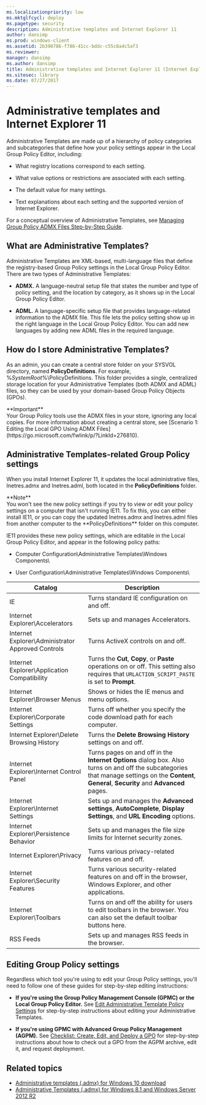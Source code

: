 ```yaml
---
ms.localizationpriority: low
ms.mktglfcycl: deploy
ms.pagetype: security
description: Administrative templates and Internet Explorer 11
author: dansimp
ms.prod: windows-client
ms.assetid: 2b390786-f786-41cc-bddc-c55c8a4c5af3
ms.reviewer: 
manager: dansimp
ms.author: dansimp
title: Administrative templates and Internet Explorer 11 (Internet Explorer 11 for IT Pros)
ms.sitesec: library
ms.date: 07/27/2017
---
```



# Administrative templates and Internet Explorer 11

Administrative Templates are made up of a hierarchy of policy categories and subcategories that define how your policy settings appear in the Local Group Policy Editor, including:

-   What registry locations correspond to each setting.

-   What value options or restrictions are associated with each setting.

-   The default value for many settings.

-   Text explanations about each setting and the supported version of Internet Explorer.

For a conceptual overview of Administrative Templates, see [Managing Group Policy ADMX Files Step-by-Step Guide](https://go.microsoft.com/fwlink/p/?LinkId=214519).

## What are Administrative Templates?
Administrative Templates are XML-based, multi-language files that define the registry-based Group Policy settings in the Local Group Policy Editor. There are two types of Administrative Templates:

-   **ADMX.** A language-neutral setup file that states the number and type of policy setting, and the location by category, as it shows up in the Local Group Policy Editor.

-   **ADML.** A language-specific setup file that provides language-related information to the ADMX file. This file lets the policy setting show up in the right language in the Local Group Policy Editor. You can add new languages by adding new ADML files in the required language.

## How do I store Administrative Templates?
As an admin, you can create a central store folder on your SYSVOL directory, named **PolicyDefinitions**. For example, %*SystemRoot*%\\PolicyDefinitions. This folder provides a single, centralized storage location for your Administrative Templates (both ADMX and ADML) files, so they can be used by your domain-based Group Policy Objects (GPOs).
<p>**Important**<br>Your Group Policy tools use the ADMX files in your store, ignoring any local copies. For more information about creating a central store, see [Scenario 1: Editing the Local GPO Using ADMX Files](https://go.microsoft.com/fwlink/p/?LinkId=276810).

## Administrative Templates-related Group Policy settings
When you install Internet Explorer 11, it updates the local administrative files, Inetres.admx and Inetres.adml, both located in the **PolicyDefinitions** folder.
<p>**Note**<br>You won't see the new policy settings if you try to view or edit your policy settings on a computer that isn't running IE11. To fix this, you can either install IE11, or you can copy the updated Inetres.admx and Inetres.adml files from another computer to the **PolicyDefinitions** folder on this computer.

IE11 provides these new policy settings, which are editable in the Local Group Policy Editor, and appear in the following policy paths:

-   Computer Configuration\\Administrative Templates\\Windows Components\\

-   User Configuration\\Administrative Templates\\Windows Components\\


|Catalog                                           |Description                                  |
| ------------------------------------------------ | --------------------------------------------|
|IE                                                |Turns standard IE configuration on and off.  |
|Internet Explorer\Accelerators                    |Sets up and manages Accelerators.            |
|Internet Explorer\Administrator Approved Controls |Turns ActiveX controls on and off.           |
|Internet Explorer\Application Compatibility       |Turns the **Cut**, **Copy**, or **Paste** operations on or off. This setting also requires that `URLACTION_SCRIPT_PASTE` is set to **Prompt**.   |
|Internet Explorer\Browser Menus                   |Shows or hides the IE menus and menu options.|
|Internet Explorer\Corporate Settings              |Turns off whether you specify the code download path for each computer.  |
|Internet Explorer\Delete Browsing History         |Turns the **Delete Browsing History** settings on and off.   |
|Internet Explorer\Internet Control Panel          |Turns pages on and off in the **Internet Options** dialog box. Also turns on and off the subcategories that manage settings on the **Content**, **General**, **Security** and **Advanced** pages.      |
|Internet Explorer\Internet Settings               |Sets up and manages the **Advanced settings**, **AutoComplete**, **Display Settings**, and **URL Encoding** options.                 |
|Internet Explorer\Persistence Behavior            |Sets up and manages the file size limits for Internet security zones.    |
|Internet Explorer\Privacy                         |Turns various privacy-related features on and off.         |
|Internet Explorer\Security Features               |Turns various security-related features on and off in the browser, Windows Explorer, and other applications.                       |
|Internet Explorer\Toolbars                        |Turns on and off the ability for users to edit toolbars in the browser. You can also set the default toolbar buttons here.               |
|RSS Feeds                                         |Sets up and manages RSS feeds in the browser.              |


## Editing Group Policy settings
Regardless which tool you're using to edit your Group Policy settings, you'll need to follow one of these guides for step-by-step editing instructions:

-   **If you're using the Group Policy Management Console (GPMC) or the Local Group Policy Editor.** See [Edit Administrative Template Policy Settings](https://go.microsoft.com/fwlink/p/?LinkId=214521) for step-by-step instructions about editing your Administrative Templates.

-   **If you're using GPMC with Advanced Group Policy Management (AGPM).** See [Checklist: Create, Edit, and Deploy a GPO](https://go.microsoft.com/fwlink/p/?LinkId=214522) for step-by-step instructions about how to check out a GPO from the AGPM archive, edit it, and request deployment.

## Related topics
- [Administrative templates (.admx) for Windows 10 download](https://go.microsoft.com/fwlink/p/?LinkId=746579)
- [Administrative Templates (.admx) for Windows 8.1 and Windows Server 2012 R2](https://go.microsoft.com/fwlink/p/?LinkId=746580)

